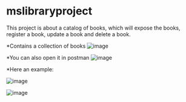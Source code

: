 # mslibraryproject
This project is about a catalog of books, which will expose the books, register a book, update a book and delete a book.

*Contains a collection of books
![image](https://user-images.githubusercontent.com/85119836/208351226-abcaec25-f28e-4609-a59a-743cd6920f08.png)

*You can also open it in postman
![image](https://user-images.githubusercontent.com/85119836/208351143-7fa472cb-584e-4961-8be3-a14ccf346cb0.png)



*Here an example:

![image](https://user-images.githubusercontent.com/85119836/208351686-b1df8a40-2e96-46af-a16d-57c5404ff404.png)

![image](https://user-images.githubusercontent.com/85119836/208351661-8331b37e-99b6-4a68-bcbd-3432eb08a302.png)
